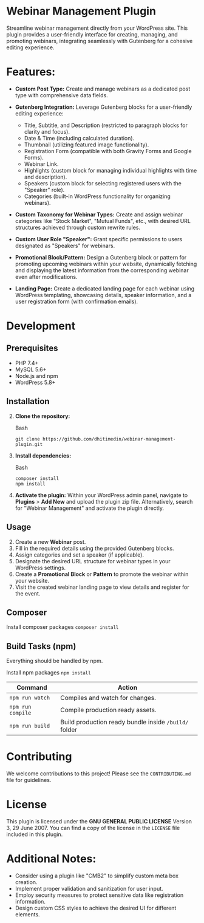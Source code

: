 # Webinar Management Plugin #

Streamline webinar management directly from your WordPress site. This plugin provides a user-friendly interface for creating, managing, and promoting webinars, integrating seamlessly with Gutenberg for a cohesive editing experience.

# Features:

-   **Custom Post Type:** Create and manage webinars as a dedicated post type with comprehensive data fields.
-   **Gutenberg Integration:** Leverage Gutenberg blocks for a user-friendly editing experience:

    -   Title, Subtitle, and Description (restricted to paragraph blocks for clarity and focus).
    -   Date & Time (including calculated duration).
    -   Thumbnail (utilizing featured image functionality).
    -   Registration Form (compatible with both Gravity Forms and Google Forms).
    -   Webinar Link.
    -   Highlights (custom block for managing individual highlights with time and description).
    -   Speakers (custom block for selecting registered users with the "Speaker" role).
    -   Categories (built-in WordPress functionality for organizing webinars).

-   **Custom Taxonomy for Webinar Types:** Create and assign webinar categories like "Stock Market", "Mutual Funds", etc., with desired URL structures achieved through custom rewrite rules.
-   **Custom User Role "Speaker":** Grant specific permissions to users designated as "Speakers" for webinars.
-   **Promotional Block/Pattern:** Design a Gutenberg block or pattern for promoting upcoming webinars within your website, dynamically fetching and displaying the latest information from the corresponding webinar even after modifications.
-   **Landing Page:** Create a dedicated landing page for each webinar using WordPress templating, showcasing details, speaker information, and a user registration form (with confirmation emails).

# Development

## Prerequisites

-   PHP 7.4+
-   MySQL 5.6+
-   Node.js and npm
-   WordPress 5.8+

## Installation

2.  **Clone the repository:**

    Bash

    ```
    git clone https://github.com/dhitimedin/webinar-management-plugin.git

    ```


4.  **Install dependencies:**

    Bash

    ```
    composer install
    npm install

    ```


6.  **Activate the plugin:** Within your WordPress admin panel, navigate to **Plugins** > **Add New** and upload the plugin zip file. Alternatively, search for "Webinar Management" and activate the plugin directly.

## Usage

2.  Create a new **Webinar** post.
4.  Fill in the required details using the provided Gutenberg blocks.
6.  Assign categories and set a speaker (if applicable).
8.  Designate the desired URL structure for webinar types in your WordPress settings.
10.  Create a **Promotional Block** or **Pattern** to promote the webinar within your website.
12.  Visit the created webinar landing page to view details and register for the event.

## Composer
Install composer packages
`composer install`

## Build Tasks (npm)
Everything should be handled by npm.

Install npm packages
`npm install`

| Command              | Action                                                |
|----------------------|-------------------------------------------------------|
| `npm run watch`      | Compiles and watch for changes.                       |
| `npm run compile`    | Compile production ready assets.                      |
| `npm run build`  | Build production ready bundle inside `/build/` folder |


# Contributing

We welcome contributions to this project! Please see the `CONTRIBUTING.md` file for guidelines.

# License

This plugin is licensed under the **GNU GENERAL PUBLIC LICENSE** Version 3, 29 June 2007. You can find a copy of the license in the `LICENSE` file included in this plugin.

# Additional Notes:

-   Consider using a plugin like "CMB2" to simplify custom meta box creation.
-   Implement proper validation and sanitization for user input.
-   Employ security measures to protect sensitive data like registration information.
-   Design custom CSS styles to achieve the desired UI for different elements.
